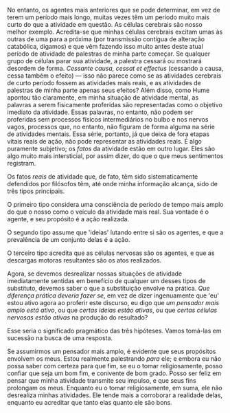 No entanto, os agentes mais anteriores que se pode determinar, em vez de terem um período mais longo, muitas vezes têm um período muito mais curto do que a atividade em questão. As células cerebrais são nosso melhor exemplo. Acredita-se que minhas células cerebrais excitam umas às outras de uma para a próxima (por transmissão contígua de alteração catabólica, digamos) e que vêm fazendo isso muito antes deste atual período de atividade de palestras de minha parte começar. Se qualquer grupo de células parar sua atividade, a palestra cessará ou mostrará desordem de forma. _Cessante causa, cessat et effectus_ (cessando a causa, cessa também o efeito) — isso não parece como se as atividades cerebrais de curto período fossem as atividades mais reais, e as atividades de palestras de minha parte apenas seus efeitos? Além disso, como Hume apontou tão claramente, em minha situação de atividade mental, as palavras a serem fisicamente proferidas são representadas como o objetivo imediato da atividade. Essas palavras, no entanto, não podem ser proferidas sem processos físicos intermediários no bulbo e nos nervos vagos, processos que, no entanto, não figuram de forma alguma na série de atividades mentais. Essa série, portanto, já que deixa de fora etapas vitais reais de ação, não pode representar as atividades reais. É algo puramente subjetivo; os _fatos_ da atividade estão em outro lugar. Eles são algo muito mais intersticial, por assim dizer, do que o que meus sentimentos registram.

Os fatos _reais_ de atividade que, de fato, têm sido sistematicamente defendidos por filósofos têm, até onde minha informação alcança, sido de três tipos principais.

O primeiro tipo considera uma consciência de período de tempo mais amplo do que o nosso como o veículo da atividade mais real. Sua vontade é o agente, e seu propósito é a ação realizada.

O segundo tipo assume que 'ideias' lutando entre si são os agentes, e que a prevalência de um conjunto delas é a ação.

O terceiro tipo acredita que as células nervosas são os agentes, e que as descargas motoras resultantes são os atos realizados.

Agora, se devemos desrealizar nossas situações de atividade imediatamente sentidas em benefício de qualquer um desses tipos de substituto, devemos saber o que a substituição envolve na prática. _Que diferença prática deveria fazer se_, em vez de dizer ingenuamente que 'eu' estou ativo agora ao proferir este discurso, eu digo que _um pensador mais amplo está ativo_, ou que _certas ideias estão ativas_, ou que _certas células nervosas estão ativas_ na produção do resultado?

Esse seria o significado pragmático das três hipóteses. Vamos tomá-las em sucessão na busca de uma resposta.

Se assumirmos um pensador mais amplo, é evidente que seus propósitos envolvem os meus. Estou realmente palestrando _para_ ele; e embora eu não possa saber com certeza para que fim, se eu o tomar religiosamente, posso confiar que seja um bom fim, e conivente de bom grado. Posso ser feliz em pensar que minha atividade transmite seu impulso, e que seus fins prolongam os meus. Enquanto eu o tomar religiosamente, em suma, ele não desrealiza minhas atividades. Ele tende mais a corroborar a realidade delas, enquanto eu acreditar que tanto elas quanto ele são bons.